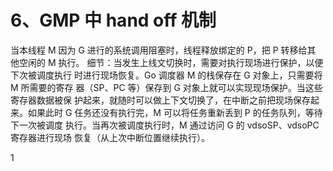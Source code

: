 # 6、GMP 中 hand off 机制
当本线程 M 因为 G 进行的系统调用阻塞时，线程释放绑定的 P，把 P 转移给其 他空闲的 M 执行。 细节：当发生上线文切换时，需要对执行现场进行保护，以便下次被调度执行 时进行现场恢复。Go 调度器 M 的栈保存在 G 对象上，只需要将 M 所需要的寄存 器（SP、PC 等）保存到 G 对象上就可以实现现场保护。当这些寄存器数据被保 护起来，就随时可以做上下文切换了，在中断之前把现场保存起来。如果此时 G 任务还没有执行完，M 可以将任务重新丢到 P 的任务队列，等待下一次被调度 执行。当再次被调度执行时，M 通过访问 G 的 vdsoSP、vdsoPC 寄存器进行现场 恢复（从上次中断位置继续执行）。

1